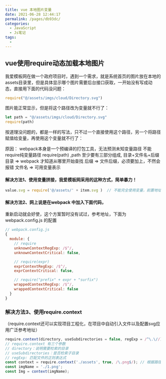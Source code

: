 ```yaml
---
title: vue 本地图片变量
date: 2021-06-28 12:44:17
permalink: /pages/db93dc/
categories:
  - JavaScript
  - Js笔记
tags:
  - 
---
```



## vue使用require动态加载本地图片  

我爱模板网在做一个政府项目时，遇到一个需求，就是系统首页的图片放在本地的assets目录里，但是具体显示哪个图片需要后台接口获取，一开始没有写成动态，直接用下面的代码没问题：

```js
require("@/assets/imgs/cloud/Directory.svg")
```

 图片能正常显示，但是将这个路径改为变量就不行了：

```js
let path = "@/assets/imgs/cloud/Directory.svg"
require(path)
```

按道理没问题的，都是一样的写法，只不过一个直接使用这个路径，另一个将路径赋值给变量，再使用这个变量就不行了：

原因：
   webpack本身是一个预编译的打包工具，无法预测未知变量路径 不能require纯变量路径
   require(path) ,path 至少要有三部分组成, 目录+文件名+后缀
   目录 => webpack 才知道从哪里开始查找
   后缀 => 文件后缀，必须要加上，不然会报错
   文件名 => 可用变量表示

#### 解决方法1、使用变量拼接，我爱模板网采用的这种方式，简单暴力！

```js
value.svg = require('@/assets/' + item.svg )  // 不能完全使用变量，前置地址必须是静态地址，否则会报错
```

#### 解决方法2、网上说是在webpack 中加入下面代码，
重新启动就会好使，这个方案暂时没有试过，参考地址，下面为 webpack.config.js 的配置

```js
// webpack.config.js
{
  module: {
    // require
    unknownContextRegExp: /$^/,
    unknownContextCritical: false,

    // require(expr)
    exprContextRegExp: /$^/,
    exprContextCritical: false,

    // require("prefix" + expr + "surfix")
    wrappedContextRegExp: /$^/,
    wrappedContextCritical: false
  }
}
```

### 解决方法3、使用require.context

（require.context还可以实现项目工程化，在项目中自动引入文件以及配置svg应用广泛参考地址）

```js
require.context(directory, useSubdirectories = false, regExp = /^\.\//)
// require.context 有三个参数
// directory：说明需要检索的目录
// useSubdirectories：是否检索子目录
// regExp: 匹配文件的正则表达式
const context = require.context('./assets', true, /\.png$/); // 根据路径正则读取文件
const imgName = './1.png';
const Img = context(imgName); 
```

